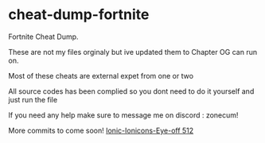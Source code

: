 # cheat-dump-fortnite
Fortnite Cheat Dump.

These are not my files orginaly but ive updated them to Chapter OG can run on.

Most of these cheats are external expet from one or two

All source codes has been complied so you dont need to do it yourself and just run the file 

If you need any help make sure to message me on discord : zonecum!

More commits to come soon!
 [Ionic-Ionicons-Eye-off 512](https://github.com/tommytothet/cheat-dump-fortnite/assets/140922826/d2fc9d04-dde0-407f-aeaf-72a8ac297615)



